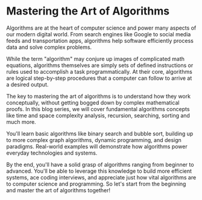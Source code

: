 # Mastering the Art of Algorithms

Algorithms are at the heart of computer science and power many aspects of our modern digital world. From search engines like Google to social media feeds and transportation apps, algorithms help software efficiently process data and solve complex problems.

While the term "algorithm" may conjure up images of complicated math equations, algorithms themselves are simply sets of defined instructions or rules used to accomplish a task programmatically. At their core, algorithms are logical step-by-step procedures that a computer can follow to arrive at a desired output. 

The key to mastering the art of algorithms is to understand how they work conceptually, without getting bogged down by complex mathematical proofs. In this blog series, we will cover fundamental algorithms concepts like time and space complexity analysis, recursion, searching, sorting and much more.

You'll learn basic algorithms like binary search and bubble sort, building up to more complex graph algorithms, dynamic programming, and design paradigms. Real-world examples will demonstrate how algorithms power everyday technologies and systems.

By the end, you'll have a solid grasp of algorithms ranging from beginner to advanced. You'll be able to leverage this knowledge to build more efficient systems, ace coding interviews, and appreciate just how vital algorithms are to computer science and programming. So let's start from the beginning and master the art of algorithms together!